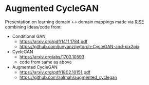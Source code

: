 # Augmented CycleGAN

Presentation on learning domain <-> domain mappings 
made via [RISE](https://github.com/damianavila/RISE) combining ideas/code from:
- Conditional GAN
    - https://arxiv.org/pdf/1411.1784.pdf
    - https://github.com/junyanz/pytorch-CycleGAN-and-pix2pix
- CycleGAN
    - https://arxiv.org/abs/1703.10593
    - code from same as above
- Augmented CycleGAN
    - https://arxiv.org/pdf/1802.10151.pdf
    -  https://github.com/aalmah/augmented_cyclegan
    